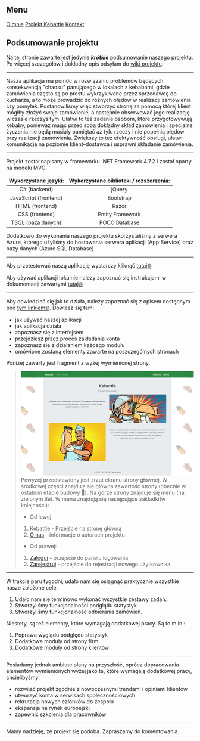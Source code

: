 ## Menu
[O mnie](https://klasycznienielogiczny.github.io/#about-author) 
[Projekt Kebattle](https://klasycznienielogiczny.github.io/kebattle)
[Kontakt](https://klasycznienielogiczny.github.io/#contact)

## Podsumowanie projektu

Na tej stronie zawarte jest jedynie _**krótkie**_ podsumowanie naszego projektu. Po więcej szczegółów i dokładny opis odsyłam do [wiki projektu](https://github.com/AGH-Narzedzia-Informatyczne/Kebattle.Live/wiki).

----

Nasza aplikacja ma pomóc w rozwiązaniu problemów będących konsekwencją "chaosu" panującego w lokalach z kebabami, gdzie zamówienia często są po prostu wykrzykiwane przez sprzedawcę do kucharza, a to może prowadzić do różnych błędów w realizacji zamówienia czy pomyłek. Postanowiliśmy więc stworzyć stronę za pomocą której klient mógłby złożyć swoje zamówienie, a następnie obserwować jego realizację w czasie rzeczysitym. Ułatwi to też zadanie osobom, które przygotowywują kebaby, ponieważ mając przed sobą dokładny skład zamówienia i specjalne życzenia nie będą musiały pamiętać aż tylu rzeczy i nie popełnią błędów przy realizacji zamówienia. Zwiększy to też efektywność obsługi, ułatwi komunikację na poziomie klient–dostawca i usprawni składanie zamówienia.

----

Projekt został napisany w frameworku .NET Framework 4.7.2 i został oparty na modelu MVC.

**Wykorzystane języki:** | **Wykorzystane biblioteki / rozszerzenia:**
:-----------------------:|:------------------------------------------:
C# (backend) | jQuery
JavaScript (frontend) | Bootstrap
HTML (frontend) | Razor
CSS (frontend) | Entity Framework
TSQL (baza danych) | POCO Database

Dodatkowo do wykonania naszego projektu skorzystaliśmy z serwera Azure, którego użyliśmy do hostowania serwera aplikacji (App Service) oraz bazy danych (Azure SQL Database)

----

Aby przetestować naszą aplikację wystarczy kliknąć [tutaj🌐](http://kebattle.azurewebsites.net/)

Aby używać aplikacji lokalnie nalezy zapoznać się instrukcjami w dokumentacji zawartymi [tutaj🌐](https://github.com/AGH-Narzedzia-Informatyczne/Kebattle.Live/wiki/Spos%C3%B3b-u%C5%BCycia)

----

Aby dowiedzieć się jak to działa, należy zapoznać się z opisem dostępnym pod [tym linkiem🌐](https://github.com/AGH-Narzedzia-Informatyczne/Kebattle.Live/wiki/Jak-to-dzia%C5%82a%3F). Dowiesz się tam:
* jak używać naszej aplikacji
* jak aplikacja działa
* zapoznasz się z interfejsem
* przejdziesz przez proces zakładania konta
* zapoznasz się z działaniem każdego modułu
* omówione zostaną elementy zawarte na poszczególnych stronach

Poniżej zawarty jest fragment z wyżej wymienionej strony.
> ![Strona główna](/glowna2.png)
>Powyżej przedstawiony jest zrzut ekranu strony głównej. W środkowej części znajduje się główna zawartość strony (obecnie w ostatnim etapie budowy 👷). Na górze strony znajduje się menu (na zielonym tle). W menu znajdują się następujące zakładki(w kolejności):
>* Od lewej
>1. Kebattle - Przejście na stronę główną
>2. [O nas](#O-nas) - informacje o autorach projektu
>
>* Od prawej:
>1. [Zaloguj](#Zaloguj) - przejście do panelu logowania
>2. [Zarejestruj](#Zarejestruj) - przejście do rejestracji nowego użytkownika

----

W trakcie paru tygodni, udało nam się osiągnąć praktycznie wszystkie nasze założone cele.
1. Udało nam się terminowo wykonać wszystkie zestawy zadań.
2. Stworzyliśmy funkcjonalności podglądu statystyk.
3. Stworzyliśmy funkcjonalność odbierania zamówień.

Niestety, są też elementy, które wymagają dodatkowej pracy. Są to m.in.:
1. Poprawa wyglądu podględu statystyk
2. Dodatkowe moduły od strony firm
3. Dodatkowe moduły od strony klientów

----

Posiadamy jednak ambitne plany na przyszłość, oprócz dopracowania elementów wymienionych wyżej jako te, które wymagają dodatkowej pracy, chcielibyśmy:
* rozwijać projekt zgodnie z nowoczesnymi trendami i opiniami klientów
* utworzyć konta w serwisach społecznościowych
* rekrutacja nowych członków do zespołu
* ekspansja na rynek europejski
* zapewnić szkolenia dla pracowników

----

Mamy nadzieję, że projekt się podoba. Zapraszamy do komentowania.

